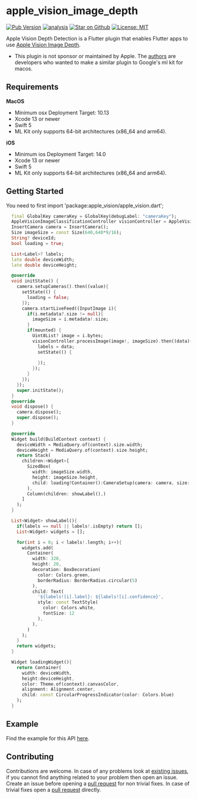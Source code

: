 # apple\_vision\_image\_depth

[![Pub Version](https://img.shields.io/pub/v/apple_vision_image_depth)](https://pub.dev/packages/apple_vision_image_depth)
[![analysis](https://github.com/Knightro63/apple_vision/actions/workflows/flutter.yml/badge.svg)](https://github.com/Knightro63/apple_vision/actions/)
[![Star on Github](https://img.shields.io/github/stars/Knightro63/apple_vision.svg?style=flat&logo=github&colorB=deeppink&label=stars)](https://github.com/Knightro63/apple_vision)
[![License: MIT](https://img.shields.io/badge/license-MIT-purple.svg)](https://opensource.org/licenses/MIT)

Apple Vision Depth Detection is a Flutter plugin that enables Flutter apps to use [Apple Vision Image Depth](https://developer.apple.com/documentation/avfoundation/additional_data_capture/capturing_photos_with_depth).

- This plugin is not sponsor or maintained by Apple. The [authors](https://github.com/Knightro63/apple_vision/blob/main/AUTHORS) are developers who wanted to make a similar plugin to Google's ml kit for macos.

## Requirements

**MacOS**
 - Minimum osx Deployment Target: 10.13
 - Xcode 13 or newer
 - Swift 5
 - ML Kit only supports 64-bit architectures (x86_64 and arm64).

**iOS**
 - Minimum ios Deployment Target: 14.0
 - Xcode 13 or newer
 - Swift 5
 - ML Kit only supports 64-bit architectures (x86_64 and arm64).

## Getting Started

You need to first import 'package:apple_vision/apple_vision.dart';

```dart
  final GlobalKey cameraKey = GlobalKey(debugLabel: "cameraKey");
  AppleVisionImageClassificationController visionController = AppleVisionImageClassificationController();
  InsertCamera camera = InsertCamera();
  Size imageSize = const Size(640,640*9/16);
  String? deviceId;
  bool loading = true;

  List<Label>? labels;
  late double deviceWidth;
  late double deviceHeight;

  @override
  void initState() {
    camera.setupCameras().then((value){
      setState(() {
        loading = false;
      });
      camera.startLiveFeed((InputImage i){
        if(i.metadata?.size != null){
          imageSize = i.metadata!.size;
        }
        if(mounted) {
          Uint8List? image = i.bytes;
          visionController.processImage(image!, imageSize).then((data){
            labels = data;
            setState(() {
              
            });
          });
        }
      });
    });
    super.initState();
  }
  @override
  void dispose() {
    camera.dispose();
    super.dispose();
  }

  @override
  Widget build(BuildContext context) {
    deviceWidth = MediaQuery.of(context).size.width;
    deviceHeight = MediaQuery.of(context).size.height;
    return Stack(
      children:<Widget>[
        SizedBox(
          width: imageSize.width, 
          height: imageSize.height, 
          child: loading?Container():CameraSetup(camera: camera, size: imageSize)
        ),
        Column(children: showLabel(),)
      ]
    );
  }

  List<Widget> showLabel(){
    if(labels == null || labels!.isEmpty) return [];
    List<Widget> widgets = [];

    for(int i = 0; i < labels!.length; i++){
      widgets.add(
        Container(
          width: 320,
          height: 20,
          decoration: BoxDecoration(
            color: Colors.green,
            borderRadius: BorderRadius.circular(5)
          ),
          child: Text(
            '${labels![i].label}: ${labels![i].confidence}',
            style: const TextStyle(
              color: Colors.white,
              fontSize: 12
            ),
          ),
        )
      );
    }
    return widgets;
  }

  Widget loadingWidget(){
    return Container(
      width: deviceWidth,
      height:deviceHeight,
      color: Theme.of(context).canvasColor,
      alignment: Alignment.center,
      child: const CircularProgressIndicator(color: Colors.blue)
    );
  }
```

## Example

Find the example for this API [here](https://github.com/Knightro63/apple_vision/tree/main/packages/apple_vision_image_depth/example/lib/main.dart).

## Contributing

Contributions are welcome.
In case of any problems look at [existing issues](https://github.com/Knightro63/apple_vision/issues), if you cannot find anything related to your problem then open an issue.
Create an issue before opening a [pull request](https://github.com/Knightro63/apple_vision/pulls) for non trivial fixes.
In case of trivial fixes open a [pull request](https://github.com/Knightro63/apple_vision/pulls) directly.
